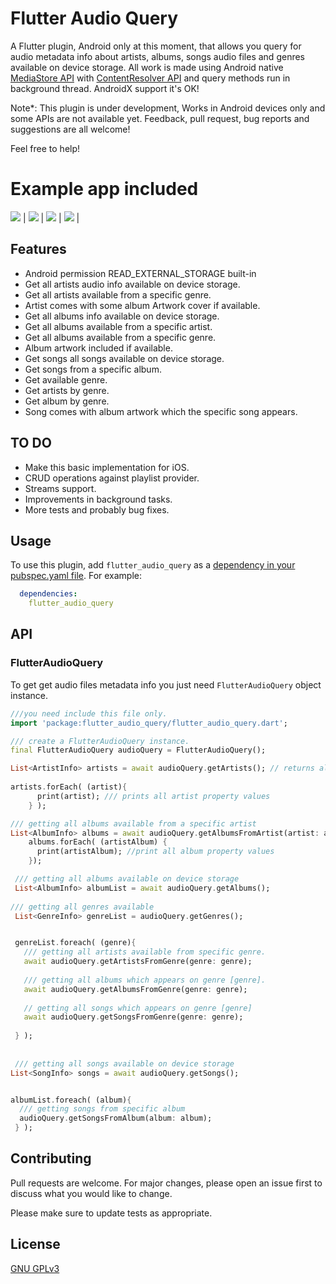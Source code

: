# Flutter Audio Query

A Flutter plugin, Android only at this moment, that allows you query for audio metadata info about artists, 
albums, songs audio files and genres available on device storage. All work is made using Android native
[MediaStore API](https://developer.android.com/reference/android/provider/MediaStore) with 
[ContentResolver API](https://developer.android.com/reference/android/content/ContentResolver) and query methods
run in background thread. AndroidX support it's OK!

Note*: This plugin is under development, Works in Android devices only and some APIs are not available yet.
Feedback, pull request, bug reports and suggestions are all welcome!

Feel free to help!  

# Example app included
 
![](https://i.ibb.co/pX7jV3N/artists.gif) | 
![](https://i.ibb.co/RBf12n6/albums.gif) | 
![](https://i.ibb.co/ncZvtrS/songs.gif) | 
![](https://i.ibb.co/c2XNMhp/genres.gif) | 


## Features
* Android permission READ_EXTERNAL_STORAGE built-in
* Get all artists audio info available on device storage.
* Get all artists available from a specific genre.
* Artist comes with some album Artwork cover if available.
* Get all albums info available on device storage.
* Get all albums available from a specific artist.
* Get all albums available from a specific genre.
* Album artwork included if available.
* Get songs all songs available on device storage.
* Get songs from a specific album.
* Get available genre.
* Get artists by genre.
* Get album by genre.
* Song comes with album artwork which the specific song appears.

## TO DO

* Make this basic implementation for iOS.
* CRUD operations against playlist provider.
* Streams support.
* Improvements in background tasks.
* More tests and probably bug fixes.

## Usage
To use this plugin, add `flutter_audio_query` as a [dependency in your pubspec.yaml file](https://flutter.io/platform-plugins/). For example:

```yaml
  dependencies:
    flutter_audio_query
```

## API

### FlutterAudioQuery
To get get audio files metadata info you just need `FlutterAudioQuery` object instance.

```dart
///you need include this file only.
import 'package:flutter_audio_query/flutter_audio_query.dart';

/// create a FlutterAudioQuery instance.
final FlutterAudioQuery audioQuery = FlutterAudioQuery();

List<ArtistInfo> artists = await audioQuery.getArtists(); // returns all artists available
 
artists.forEach( (artist){
      print(artist); /// prints all artist property values
    } );

/// getting all albums available from a specific artist
List<AlbumInfo> albums = await audioQuery.getAlbumsFromArtist(artist: artist);
    albums.forEach( (artistAlbum) {
      print(artistAlbum); //print all album property values
    });

 /// getting all albums available on device storage
 List<AlbumInfo> albumList = await audioQuery.getAlbums(); 
 
/// getting all genres available
 List<GenreInfo> genreList = audioQuery.getGenres();


 genreList.foreach( (genre){
   /// getting all artists available from specific genre.
   await audioQuery.getArtistsFromGenre(genre: genre);
 
   /// getting all albums which appears on genre [genre].
   await audioQuery.getAlbumsFromGenre(genre: genre);
   
   // getting all songs which appears on genre [genre]
   await audioQuery.getSongsFromGenre(genre: genre);
    
 } );
 
 
 /// getting all songs available on device storage
List<SongInfo> songs = await audioQuery.getSongs();


albumList.foreach( (album){  
  /// getting songs from specific album
  audioQuery.getSongsFromAlbum(album: album);
 } );

```

## Contributing
Pull requests are welcome. For major changes, please open an issue first to discuss what you would like to change.

Please make sure to update tests as appropriate.

## License
[GNU GPLv3](https://choosealicense.com/licenses/gpl-3.0/)
